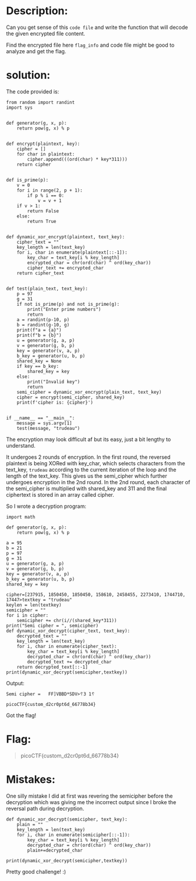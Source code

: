 # Description:
Can you get sense of this `code file` and write the function that will decode the given encrypted file content.

Find the encrypted file here `flag_info` and code file might be good to analyze and get the flag.

# solution:
The code provided is:
```
from random import randint
import sys


def generator(g, x, p):
    return pow(g, x) % p


def encrypt(plaintext, key):
    cipher = []
    for char in plaintext:
        cipher.append(((ord(char) * key*311)))
    return cipher


def is_prime(p):
    v = 0
    for i in range(2, p + 1):
        if p % i == 0:
            v = v + 1
    if v > 1:
        return False
    else:
        return True


def dynamic_xor_encrypt(plaintext, text_key):
    cipher_text = ""
    key_length = len(text_key)
    for i, char in enumerate(plaintext[::-1]):
        key_char = text_key[i % key_length]
        encrypted_char = chr(ord(char) ^ ord(key_char))
        cipher_text += encrypted_char
    return cipher_text


def test(plain_text, text_key):
    p = 97
    g = 31
    if not is_prime(p) and not is_prime(g):
        print("Enter prime numbers")
        return
    a = randint(p-10, p)
    b = randint(g-10, g)
    print(f"a = {a}")
    print(f"b = {b}")
    u = generator(g, a, p)
    v = generator(g, b, p)
    key = generator(v, a, p)
    b_key = generator(u, b, p)
    shared_key = None
    if key == b_key:
        shared_key = key
    else:
        print("Invalid key")
        return
    semi_cipher = dynamic_xor_encrypt(plain_text, text_key)
    cipher = encrypt(semi_cipher, shared_key)
    print(f'cipher is: {cipher}')


if __name__ == "__main__":
    message = sys.argv[1]
    test(message, "trudeau")
```
The encryption may look difficult af but its easy, just a bit lengthy to understand.

It undergoes 2 rounds of encryption. In the first round, the reversed plaintext is being XORed with key_char, which selects characters from the text_key, `trudeau` according to the current iteration of the loop and the length of the text_key.
This gives us the semi_cipher which further undergoes encryption in the 2nd round. In the 2nd round, each character of the semi_cipher is multiplied with shared_key and 311 and the final ciphertext is stored in an array called cipher.

So I wrote a decryption program:
```
import math

def generator(g, x, p):
    return pow(g, x) % p

a = 95
b = 21
p = 97
g = 31
u = generator(g, a, p)
v = generator(g, b, p)
key = generator(v, a, p)
b_key = generator(u, b, p)
shared_key = key

cipher=[237915, 1850450, 1850450, 158610, 2458455, 2273410, 1744710, 17447>textkey = "trudeau"
keylen = len(textkey)
semicipher = ""
for i in cipher:
    semicipher += chr(i//(shared_key*311))
print("Semi cipher = ", semicipher)
def dynamic_xor_decrypt(cipher_text, text_key):
    decrypted_text = ""
    key_length = len(text_key)
    for i, char in enumerate(cipher_text):
        key_char = text_key[i % key_length]
        decrypted_char = chr(ord(char) ^ ord(key_char))
        decrypted_text += decrypted_char
    return decrypted_text[::-1]
print(dynamic_xor_decrypt(semicipher,textkey))
```
Output:
```
Semi cipher =   FF]VBBD*SDV>␦3 1␦

picoCTF{custom_d2cr0pt6d_66778b34}
```
Got the flag!

# Flag:
>picoCTF{custom_d2cr0pt6d_66778b34}

# Mistakes:
One silly mistake I did at first was revering the semicipher before the decryption which was giving me the incorrect output since I broke the reversal path during decryption.
```
def dynamic_xor_decrypt(semicipher, text_key):
    plain = ""
    key_length = len(text_key)
    for i, char in enumerate(semicipher[::-1]):
        key_char = text_key[i % key_length]
        decrypted_char = chr(ord(char) ^ ord(key_char))
        plain+=decrypted_char

print(dynamic_xor_decrypt(semicipher,textkey))
```
Pretty good challenge! :)
